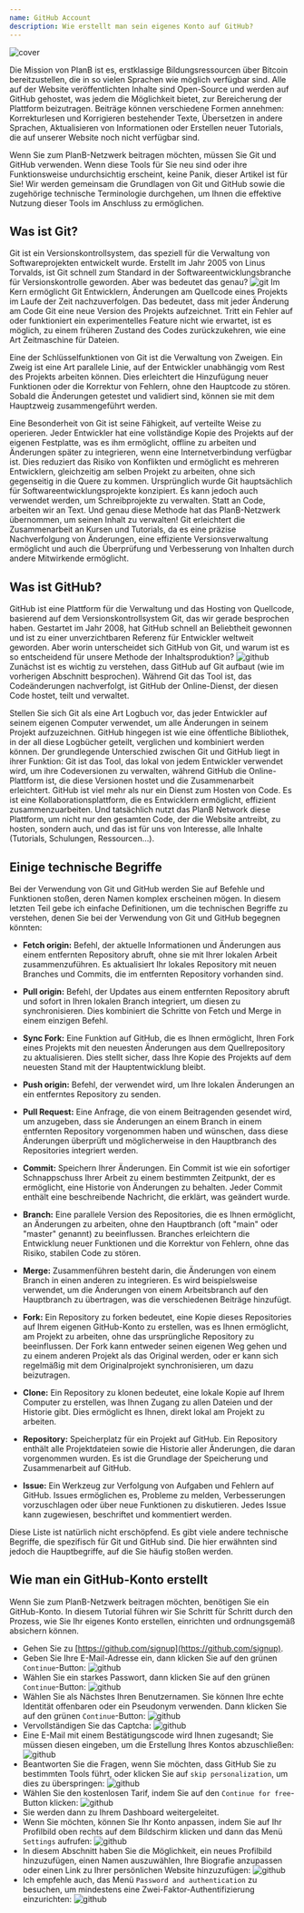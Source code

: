```yaml
---
name: GitHub Account
description: Wie erstellt man sein eigenes Konto auf GitHub?
---
```


![cover](assets/cover.webp)

Die Mission von PlanB ist es, erstklassige Bildungsressourcen über Bitcoin bereitzustellen, die in so vielen Sprachen wie möglich verfügbar sind. Alle auf der Website veröffentlichten Inhalte sind Open-Source und werden auf GitHub gehostet, was jedem die Möglichkeit bietet, zur Bereicherung der Plattform beizutragen. Beiträge können verschiedene Formen annehmen: Korrekturlesen und Korrigieren bestehender Texte, Übersetzen in andere Sprachen, Aktualisieren von Informationen oder Erstellen neuer Tutorials, die auf unserer Website noch nicht verfügbar sind.

Wenn Sie zum PlanB-Netzwerk beitragen möchten, müssen Sie Git und GitHub verwenden. Wenn diese Tools für Sie neu sind oder ihre Funktionsweise undurchsichtig erscheint, keine Panik, dieser Artikel ist für Sie! Wir werden gemeinsam die Grundlagen von Git und GitHub sowie die zugehörige technische Terminologie durchgehen, um Ihnen die effektive Nutzung dieser Tools im Anschluss zu ermöglichen.

## Was ist Git?

Git ist ein Versionskontrollsystem, das speziell für die Verwaltung von Softwareprojekten entwickelt wurde. Erstellt im Jahr 2005 von Linus Torvalds, ist Git schnell zum Standard in der Softwareentwicklungsbranche für Versionskontrolle geworden. Aber was bedeutet das genau?
![git](assets/11.webp)
Im Kern ermöglicht Git Entwicklern, Änderungen am Quellcode eines Projekts im Laufe der Zeit nachzuverfolgen. Das bedeutet, dass mit jeder Änderung am Code Git eine neue Version des Projekts aufzeichnet. Tritt ein Fehler auf oder funktioniert ein experimentelles Feature nicht wie erwartet, ist es möglich, zu einem früheren Zustand des Codes zurückzukehren, wie eine Art Zeitmaschine für Dateien.

Eine der Schlüsselfunktionen von Git ist die Verwaltung von Zweigen. Ein Zweig ist eine Art parallele Linie, auf der Entwickler unabhängig vom Rest des Projekts arbeiten können. Dies erleichtert die Hinzufügung neuer Funktionen oder die Korrektur von Fehlern, ohne den Hauptcode zu stören. Sobald die Änderungen getestet und validiert sind, können sie mit dem Hauptzweig zusammengeführt werden.

Eine Besonderheit von Git ist seine Fähigkeit, auf verteilte Weise zu operieren. Jeder Entwickler hat eine vollständige Kopie des Projekts auf der eigenen Festplatte, was es ihm ermöglicht, offline zu arbeiten und Änderungen später zu integrieren, wenn eine Internetverbindung verfügbar ist. Dies reduziert das Risiko von Konflikten und ermöglicht es mehreren Entwicklern, gleichzeitig am selben Projekt zu arbeiten, ohne sich gegenseitig in die Quere zu kommen.
Ursprünglich wurde Git hauptsächlich für Softwareentwicklungsprojekte konzipiert. Es kann jedoch auch verwendet werden, um Schreibprojekte zu verwalten. Statt an Code, arbeiten wir an Text. Und genau diese Methode hat das PlanB-Netzwerk übernommen, um seinen Inhalt zu verwalten! Git erleichtert die Zusammenarbeit an Kursen und Tutorials, da es eine präzise Nachverfolgung von Änderungen, eine effiziente Versionsverwaltung ermöglicht und auch die Überprüfung und Verbesserung von Inhalten durch andere Mitwirkende ermöglicht.
## Was ist GitHub?

GitHub ist eine Plattform für die Verwaltung und das Hosting von Quellcode, basierend auf dem Versionskontrollsystem Git, das wir gerade besprochen haben. Gestartet im Jahr 2008, hat GitHub schnell an Beliebtheit gewonnen und ist zu einer unverzichtbaren Referenz für Entwickler weltweit geworden. Aber worin unterscheidet sich GitHub von Git, und warum ist es so entscheidend für unsere Methode der Inhaltsproduktion?
![github](assets/12.webp)
Zunächst ist es wichtig zu verstehen, dass GitHub auf Git aufbaut (wie im vorherigen Abschnitt besprochen). Während Git das Tool ist, das Codeänderungen nachverfolgt, ist GitHub der Online-Dienst, der diesen Code hostet, teilt und verwaltet.

Stellen Sie sich Git als eine Art Logbuch vor, das jeder Entwickler auf seinem eigenen Computer verwendet, um alle Änderungen in seinem Projekt aufzuzeichnen. GitHub hingegen ist wie eine öffentliche Bibliothek, in der all diese Logbücher geteilt, verglichen und kombiniert werden können.
Der grundlegende Unterschied zwischen Git und GitHub liegt in ihrer Funktion: Git ist das Tool, das lokal von jedem Entwickler verwendet wird, um ihre Codeversionen zu verwalten, während GitHub die Online-Plattform ist, die diese Versionen hostet und die Zusammenarbeit erleichtert.
GitHub ist viel mehr als nur ein Dienst zum Hosten von Code. Es ist eine Kollaborationsplattform, die es Entwicklern ermöglicht, effizient zusammenzuarbeiten. Und tatsächlich nutzt das PlanB Network diese Plattform, um nicht nur den gesamten Code, der die Website antreibt, zu hosten, sondern auch, und das ist für uns von Interesse, alle Inhalte (Tutorials, Schulungen, Ressourcen...).

## Einige technische Begriffe

Bei der Verwendung von Git und GitHub werden Sie auf Befehle und Funktionen stoßen, deren Namen komplex erscheinen mögen. In diesem letzten Teil gebe ich einfache Definitionen, um die technischen Begriffe zu verstehen, denen Sie bei der Verwendung von Git und GitHub begegnen könnten:

- **Fetch origin:** Befehl, der aktuelle Informationen und Änderungen aus einem entfernten Repository abruft, ohne sie mit Ihrer lokalen Arbeit zusammenzuführen. Es aktualisiert Ihr lokales Repository mit neuen Branches und Commits, die im entfernten Repository vorhanden sind.

- **Pull origin:** Befehl, der Updates aus einem entfernten Repository abruft und sofort in Ihren lokalen Branch integriert, um diesen zu synchronisieren. Dies kombiniert die Schritte von Fetch und Merge in einem einzigen Befehl.
- **Sync Fork:** Eine Funktion auf GitHub, die es Ihnen ermöglicht, Ihren Fork eines Projekts mit den neuesten Änderungen aus dem Quellrepository zu aktualisieren. Dies stellt sicher, dass Ihre Kopie des Projekts auf dem neuesten Stand mit der Hauptentwicklung bleibt.
- **Push origin:** Befehl, der verwendet wird, um Ihre lokalen Änderungen an ein entferntes Repository zu senden.

- **Pull Request:** Eine Anfrage, die von einem Beitragenden gesendet wird, um anzugeben, dass sie Änderungen an einem Branch in einem entfernten Repository vorgenommen haben und wünschen, dass diese Änderungen überprüft und möglicherweise in den Hauptbranch des Repositories integriert werden.

- **Commit:** Speichern Ihrer Änderungen. Ein Commit ist wie ein sofortiger Schnappschuss Ihrer Arbeit zu einem bestimmten Zeitpunkt, der es ermöglicht, eine Historie von Änderungen zu behalten. Jeder Commit enthält eine beschreibende Nachricht, die erklärt, was geändert wurde.

- **Branch:** Eine parallele Version des Repositories, die es Ihnen ermöglicht, an Änderungen zu arbeiten, ohne den Hauptbranch (oft "main" oder "master" genannt) zu beeinflussen. Branches erleichtern die Entwicklung neuer Funktionen und die Korrektur von Fehlern, ohne das Risiko, stabilen Code zu stören.

- **Merge:** Zusammenführen besteht darin, die Änderungen von einem Branch in einen anderen zu integrieren. Es wird beispielsweise verwendet, um die Änderungen von einem Arbeitsbranch auf den Hauptbranch zu übertragen, was die verschiedenen Beiträge hinzufügt.

- **Fork:** Ein Repository zu forken bedeutet, eine Kopie dieses Repositories auf Ihrem eigenen GitHub-Konto zu erstellen, was es Ihnen ermöglicht, am Projekt zu arbeiten, ohne das ursprüngliche Repository zu beeinflussen. Der Fork kann entweder seinen eigenen Weg gehen und zu einem anderen Projekt als das Original werden, oder er kann sich regelmäßig mit dem Originalprojekt synchronisieren, um dazu beizutragen.

- **Clone:** Ein Repository zu klonen bedeutet, eine lokale Kopie auf Ihrem Computer zu erstellen, was Ihnen Zugang zu allen Dateien und der Historie gibt. Dies ermöglicht es Ihnen, direkt lokal am Projekt zu arbeiten.

- **Repository:** Speicherplatz für ein Projekt auf GitHub. Ein Repository enthält alle Projektdateien sowie die Historie aller Änderungen, die daran vorgenommen wurden. Es ist die Grundlage der Speicherung und Zusammenarbeit auf GitHub.

- **Issue:** Ein Werkzeug zur Verfolgung von Aufgaben und Fehlern auf GitHub. Issues ermöglichen es, Probleme zu melden, Verbesserungen vorzuschlagen oder über neue Funktionen zu diskutieren. Jedes Issue kann zugewiesen, beschriftet und kommentiert werden.

Diese Liste ist natürlich nicht erschöpfend. Es gibt viele andere technische Begriffe, die spezifisch für Git und GitHub sind. Die hier erwähnten sind jedoch die Hauptbegriffe, auf die Sie häufig stoßen werden.

## Wie man ein GitHub-Konto erstellt

Wenn Sie zum PlanB-Netzwerk beitragen möchten, benötigen Sie ein GitHub-Konto. In diesem Tutorial führen wir Sie Schritt für Schritt durch den Prozess, wie Sie Ihr eigenes Konto erstellen, einrichten und ordnungsgemäß absichern können.

- Gehen Sie zu [https://github.com/signup](https://github.com/signup).
- Geben Sie Ihre E-Mail-Adresse ein, dann klicken Sie auf den grünen `Continue`-Button:
![github](assets/1.webp)
- Wählen Sie ein starkes Passwort, dann klicken Sie auf den grünen `Continue`-Button:
![github](assets/2.webp)
- Wählen Sie als Nächstes Ihren Benutzernamen. Sie können Ihre echte Identität offenbaren oder ein Pseudonym verwenden. Dann klicken Sie auf den grünen `Continue`-Button:
![github](assets/3.webp)
- Vervollständigen Sie das Captcha:
![github](assets/4.webp)
- Eine E-Mail mit einem Bestätigungscode wird Ihnen zugesandt; Sie müssen diesen eingeben, um die Erstellung Ihres Kontos abzuschließen:
![github](assets/5.webp)
- Beantworten Sie die Fragen, wenn Sie möchten, dass GitHub Sie zu bestimmten Tools führt, oder klicken Sie auf `skip personalization`, um dies zu überspringen:
![github](assets/6.webp)
- Wählen Sie den kostenlosen Tarif, indem Sie auf den `Continue for free`-Button klicken:
![github](assets/7.webp)
- Sie werden dann zu Ihrem Dashboard weitergeleitet.
- Wenn Sie möchten, können Sie Ihr Konto anpassen, indem Sie auf Ihr Profilbild oben rechts auf dem Bildschirm klicken und dann das Menü `Settings` aufrufen:
![github](assets/8.webp)
- In diesem Abschnitt haben Sie die Möglichkeit, ein neues Profilbild hinzuzufügen, einen Namen auszuwählen, Ihre Biografie anzupassen oder einen Link zu Ihrer persönlichen Website hinzuzufügen:
![github](assets/9.webp)
- Ich empfehle auch, das Menü `Password and authentication` zu besuchen, um mindestens eine Zwei-Faktor-Authentifizierung einzurichten:
![github](assets/10.webp)
